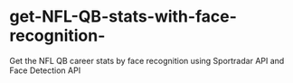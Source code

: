 # get-NFL-QB-stats-with-face-recognition-
Get the NFL QB career stats by face recognition using Sportradar API and Face Detection API

